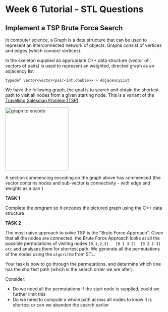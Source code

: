 Week 6 Tutorial - STL Questions
=========================
Implement a TSP Brute Force Search
--------------------

In computer science, a Graph is a data structure that can be used to represent an interconnected network of objects. Graphs consist of vertices and edges (which connect vertices).

In the skeleton supplied an appropriate C++ data structure (vector of vectors of pairs) is used to represent an weighted, directed graph as an adjacency list 

```typedef vector<vector<pair<int,double>> > AdjacencyList```

We have the following graph, the goal is to search and obtain the shortest path to visit all nodes from a given starting node. This is a variant of the  [Travelling Salesman Problem (TSP)](https://en.wikipedia.org/wiki/Travelling_salesman_problem).

<img src="./images/tsp.png" alt="graph to encode" width="200px"/>

A section commencing encoding on the graph above has commenced (the vector contains nodes and sub-vector is connectivity - with edge and weights as a pair )

**TASK 1**

Complete the program so it encodes the pictured graph using the C++ data structure

**TASK 2**

The most naive approach to solve TSP is the "Brute Force Approach". Given that all the nodes are connected, the Brute Force Approach looks at all the possible permutations of visiting nodes `[0,1,2,3]   [0 1 3 2]  [0 2 1 3] etc` and analyses them for shortest path. We  generate all the permutations of the nodes using the `algorithm` from STL. 

Your task is now to go through the permutations, and determine which one has the shortest path (which is the search order we are after).

Consider:
* Do we need all the permutations if the start node is supplied, could we further limit this
* Do we need to compute a whole path across all nodes to know it is shortest or can we abandon the search earlier



